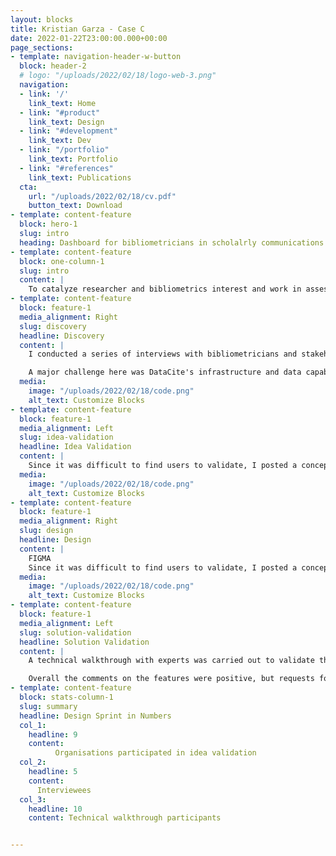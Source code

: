 ```yaml
---
layout: blocks
title: Kristian Garza - Case C
date: 2022-01-22T23:00:00.000+00:00
page_sections:
- template: navigation-header-w-button
  block: header-2
  # logo: "/uploads/2022/02/18/logo-web-3.png"
  navigation:
  - link: '/'
    link_text: Home
  - link: "#product"
    link_text: Design
  - link: "#development"
    link_text: Dev
  - link: "/portfolio"
    link_text: Portfolio
  - link: "#references"
    link_text: Publications
  cta:
    url: "/uploads/2022/02/18/cv.pdf"
    button_text: Download
- template: content-feature
  block: hero-1
  slug: intro
  heading: Dashboard for bibliometricians in scholalrly communications
- template: content-feature
  block: one-column-1
  slug: intro
  content: |
    To catalyze researcher and bibliometrics interest and work in assessing data sharing and metrics, DataCite will build a bibliometrics dashboard that visualizes key fundamental bibliometrics indicators, which we will pilot on the more than 6 million datasets registered with DataCite.
- template: content-feature
  block: feature-1
  media_alignment: Right
  slug: discovery
  headline: Discovery
  content: | 
    I conducted a series of interviews with bibliometricians and stakeholders; the main challenge was aligning the goals and finding consensus on dashboard objectives. 

    A major challenge here was DataCite's infrastructure and data capabilities; I had to conciliate the infrastructure and data limitations with the user stories and goals we were aiming to address in the dashboard. 
  media:
    image: "/uploads/2022/02/18/code.png"
    alt_text: Customize Blocks
- template: content-feature
  block: feature-1
  media_alignment: Left
  slug: idea-validation
  headline: Idea Validation
  content: | 
    Since it was difficult to find users to validate, I posted a conceptual idea of the dashboard in [DataCite Roadmap](https://datacite.org/roadmap.html) (using ProductBoard). I requested visitors to provide feedback regarding their interest in the service and use cases. Nine organizations provided use cases during this idea validation.
  media:
    image: "/uploads/2022/02/18/code.png"
    alt_text: Customize Blocks
- template: content-feature
  block: feature-1
  media_alignment: Right
  slug: design
  headline: Design
  content: | 
    FIGMA
    Since it was difficult to find users to validate, I posted a conceptual idea of the dashboard in [DataCite Roadmap](https://datacite.org/roadmap.html) (using ProductBoard). I requested visitors to provide feedback regarding their interest in the service and use cases. Nine organizations provided use cases during this idea validation.
  media:
    image: "/uploads/2022/02/18/code.png"
    alt_text: Customize Blocks
- template: content-feature
  block: feature-1
  media_alignment: Left
  slug: solution-validation
  headline: Solution Validation
  content: | 
    A technical walkthrough with experts was carried out to validate the prototype design. Here I used the same subject that provided use cases and support during the idea validation stage. 

    Overall the comments on the features were positive, but requests for additional visualization were made. To address this new input, I made the second round of interviews—this time laser-focused on visualization design. My questionary examined aspects such as dimensions, aggregations, filters, and measures to be included in the visualizations. 
- template: content-feature
  block: stats-column-1
  slug: summary
  headline: Design Sprint in Numbers
  col_1:
    headline: 9
    content: 
          Organisations participated in idea validation
  col_2:
    headline: 5
    content: 
      Interviewees
  col_3:
    headline: 10
    content: Technical walkthrough participants


---
```






